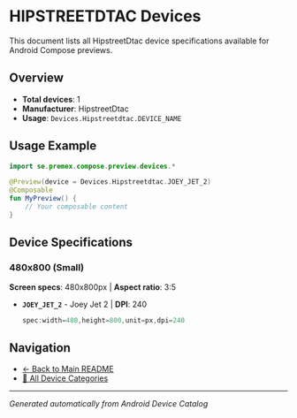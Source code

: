# HIPSTREETDTAC Devices

This document lists all HipstreetDtac device specifications available for Android Compose previews.

## Overview

- **Total devices**: 1
- **Manufacturer**: HipstreetDtac
- **Usage**: `Devices.Hipstreetdtac.DEVICE_NAME`

## Usage Example

```kotlin
import se.premex.compose.preview.devices.*

@Preview(device = Devices.Hipstreetdtac.JOEY_JET_2)
@Composable
fun MyPreview() {
    // Your composable content
}
```

## Device Specifications

### 480x800 (Small)

**Screen specs**: 480x800px | **Aspect ratio**: 3:5

- **`JOEY_JET_2`** - Joey Jet 2 | **DPI**: 240
  ```kotlin
  spec:width=480,height=800,unit=px,dpi=240
  ```

## Navigation

- [← Back to Main README](../../README.md)
- [📱 All Device Categories](../README.md)

---
*Generated automatically from Android Device Catalog*
